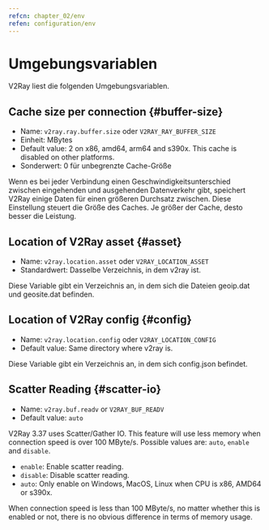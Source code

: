 ```yaml
---
refcn: chapter_02/env
refen: configuration/env
---
```

# Umgebungsvariablen

V2Ray liest die folgenden Umgebungsvariablen.

## Cache size per connection {#buffer-size}

* Name: `v2ray.ray.buffer.size` oder `V2RAY_RAY_BUFFER_SIZE`
* Einheit: MBytes
* Default value: 2 on x86, amd64, arm64 and s390x. This cache is disabled on other platforms.
* Sonderwert: 0 für unbegrenzte Cache-Größe

Wenn es bei jeder Verbindung einen Geschwindigkeitsunterschied zwischen eingehenden und ausgehenden Datenverkehr gibt, speichert V2Ray einige Daten für einen größeren Durchsatz zwischen. Diese Einstellung steuert die Größe des Caches. Je größer der Cache, desto besser die Leistung.

## Location of V2Ray asset {#asset}

* Name: `v2ray.location.asset` oder `V2RAY_LOCATION_ASSET`
* Standardwert: Dasselbe Verzeichnis, in dem v2ray ist.

Diese Variable gibt ein Verzeichnis an, in dem sich die Dateien geoip.dat und geosite.dat befinden.

## Location of V2Ray config {#config}

* Name: `v2ray.location.config` oder `V2RAY_LOCATION_CONFIG`
* Default value: Same directory where v2ray is.

Diese Variable gibt ein Verzeichnis an, in dem sich config.json befindet.

## Scatter Reading {#scatter-io}

* Name: `v2ray.buf.readv` or `V2RAY_BUF_READV`
* Default value: `auto`

V2Ray 3.37 uses Scatter/Gather IO. This feature will use less memory when connection speed is over 100 MByte/s. Possible values are: `auto`, `enable` and `disable`.

* `enable`: Enable scatter reading.
* `disable`: Disable scatter reading.
* `auto`: Only enable on Windows, MacOS, Linux when CPU is x86, AMD64 or s390x.

When connection speed is less than 100 MByte/s, no matter whether this is enabled or not, there is no obvious difference in terms of memory usage.